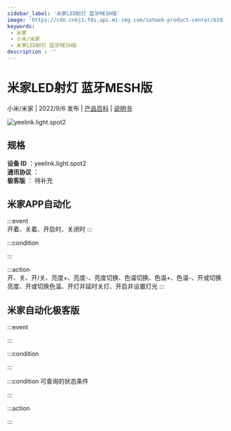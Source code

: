 ```yaml
---
sidebar_label: '米家LED射灯 蓝牙MESH版'
image: 'https://cdn.cnbj1.fds.api.mi-img.com/iotweb-product-center/b1930e19b04c14ed7928d5a3395351d0_1649225787776.png?GalaxyAccessKeyId=AKVGLQWBOVIRQ3XLEW&Expires=9223372036854775807&Signature=eaYfdt/V0a1L0NylhpHQ9cotcoQ='
keywords: 
 - 米家
 - 小米/米家
 - 米家LED射灯 蓝牙MESH版
description : ''
---
```

# 米家LED射灯 蓝牙MESH版

小米/米家 | 2022/9/6 发布 | [产品百科](https://home.mi.com/webapp/content/baike/product/index.html?model=yeelink.light.spot2/) | [说明书](https://home.mi.com/views/introduction.html?model=yeelink.light.spot2&region=cn)

![yeelink.light.spot2](https://cdn.cnbj1.fds.api.mi-img.com/iotweb-product-center/b1930e19b04c14ed7928d5a3395351d0_1649225787776.png?GalaxyAccessKeyId=AKVGLQWBOVIRQ3XLEW&Expires=9223372036854775807&Signature=eaYfdt/V0a1L0NylhpHQ9cotcoQ=)

## 规格  
> 
**设备 ID** ：yeelink.light.spot2  
**通讯协议** ：  
**极客版**  ： 待补充 


## 米家APP自动化  

:::event  
开着、关着、开启时、关闭时
:::

:::condition  

:::

:::action   
开、关、开/关、亮度+、亮度-、亮度切换、色温切换、色温+、色温-、开或切换亮度、开或切换色温、开灯并延时关灯、开启并设置灯光
:::

## 米家自动化极客版  

:::event  

:::

:::condition  

:::

:::condition 可查询的状态条件  

:::

:::action  

:::

        
